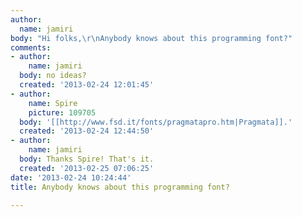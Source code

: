 ```yaml
---
author:
  name: jamiri
body: "Hi folks,\r\nAnybody knows about this programming font?"
comments:
- author:
    name: jamiri
  body: no ideas?
  created: '2013-02-24 12:01:45'
- author:
    name: Spire
    picture: 109705
  body: '[[http://www.fsd.it/fonts/pragmatapro.htm|Pragmata]].'
  created: '2013-02-24 12:44:50'
- author:
    name: jamiri
  body: Thanks Spire! That's it.
  created: '2013-02-25 07:06:25'
date: '2013-02-24 10:24:44'
title: Anybody knows about this programming font?

---
```

